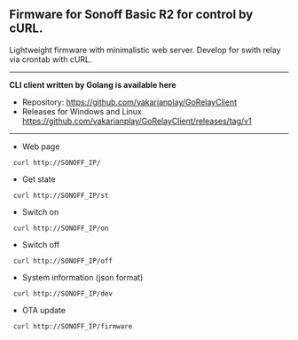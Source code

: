 ## Firmware for Sonoff Basic R2 for control by cURL.

Lightweight firmware with minimalistic web server.
Develop for swith relay via crontab with cURL.

--------------------

**CLI client written by Golang is available here**

* Repository: https://github.com/vakarianplay/GoRelayClient
* Releases for Windows and Linux https://github.com/vakarianplay/GoRelayClient/releases/tag/v1

--------------------

* Web page

` curl http://SONOFF_IP/`

* Get state

` curl http://SONOFF_IP/st`

* Switch on

` curl http://SONOFF_IP/on`

* Switch off

` curl http://SONOFF_IP/off`

* System information (json format)

` curl http://SONOFF_IP/dev`

* OTA update

` curl http://SONOFF_IP/firmware`
